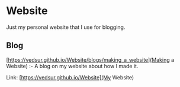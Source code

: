 Website
=======
Just my personal website that I use for blogging.

## Blog
  [https://vedsur.github.io/Website/blogs/making_a_website](Making a Website) :- A blog on my website about how I made it.

Link: [https://vedsur.github.io/Website](My Website)
